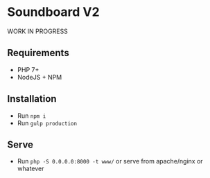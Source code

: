 # Soundboard V2
WORK IN PROGRESS

## Requirements
- PHP 7+
- NodeJS + NPM

## Installation
- Run `npm i`
- Run `gulp production`

## Serve
- Run `php -S 0.0.0.0:8000 -t www/` or serve from apache/nginx or whatever